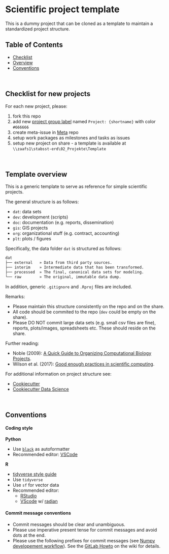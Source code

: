 # Scientific project template
This is a dummy project that can be cloned as a template to maintain a standardized project structure.

## Table of Contents
- [Checklist](#checklist-for-new-projects)
- [Overview](#template-overview)
- [Conventions](#conventions)


&nbsp;


## Checklist for new projects

For each new project, please:
1. fork this repo
1. add new [project group label](https://vgitlab.zamg.ac.at/groups/zamg-eo/-/labels) named `Project: {shortname}` with color `#666666`
1. create meta-issue in [Meta](https://vgitlab.zamg.ac.at/zamg-eo/meta/-/issues) repo 
1. setup work packages as milestones and tasks as issues
1. setup new project on share - a template is available at `\\zaafs1\stabsst-erd\02_Projekte\Template`


&nbsp;


## Template overview 
This is a generic template to serve as reference for simple scientific projects.

The general structure is as follows:
- `dat`: data sets
- `dev`: development (scripts)
- `doc`: documentation (e.g. reports, dissemination)
- `gis`: GIS projects
- `org`: organizational stuff (e.g. contract, accounting)
- `plt`: plots / figures

Specifically, the data folder `dat` is structured as follows:

```sh
dat
├── external   » Data from third party sources.
├── interim    » Intermediate data that has been transformed.
├── processed  » The final, canonical data sets for modeling.
└── raw        » The original, immutable data dump.
```

In addition, generic `.gitignore` and `.Rproj` files are included. 

Remarks:
- Please maintain this structure consistently on the repo and on the share.
- All code should be commited to the repo (`dev` could be empty on the share).
- Please DO NOT commit large data sets (e.g. small csv files are fine), reports, plots/images, spreadsheets etc. These should reside on the share.


Further reading:
- Noble (2009): [A Quick Guide to Organizing Computational Biology Projects](https://doi.org/10.1371/journal.pcbi.1005510).
- Wilson et al. (2017): [Good enough practices in scientific computing](https://doi.org/10.1371/journal.pcbi.1000424).

For additional information on project structure see:
- [Cookiecutter](https://github.com/cookiecutter/cookiecutter)
- [Cookiecutter Data Science](https://drivendata.github.io/cookiecutter-data-science/)


&nbsp;


## Conventions

#### Coding style
**Python**
- Use [`black`](https://github.com/psf/black) as autoformatter
- Recommended editor: [VSCode](https://code.visualstudio.com/docs/python/python-tutorial)

**R**
- [tidyverse style guide](https://style.tidyverse.org/)
- Use `tidyverse`
- Use `sf` for vector data
- Recommended editor:
    - [RStudio](https://www.rstudio.com/)
    - [VScode](https://marketplace.visualstudio.com/items?itemName=Ikuyadeu.r) w/ [radian](https://github.com/randy3k/radian)


#### Commit message conventions
- Commit messages should be clear and unambiguous.
- Please use imperative present tense for commit messages and avoid dots at the end.
- Please use the following prefixes for commit messages (see [Numpy developement workflow](http://docs.scipy.org/doc/numpy/dev/gitwash/development_workflow.html#writing-the-commit-message)). See the [GitLab Howto](https://vgitlab.zamg.ac.at/zamg-eo/meta/-/wikis/Setup/gitlab_howto#commit-message-conventions) on the wiki for details.
